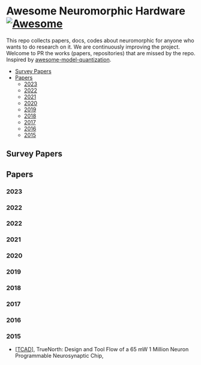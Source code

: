 # Awesome Neuromorphic Hardware [![Awesome](https://awesome.re/badge-flat.svg)](https://awesome.re)

This repo collects papers, docs, codes about neuromorphic for anyone who wants to do research on it. We are continuously improving the project. Welcome to PR the works (papers, repositories) that are missed by the repo. Inspired by [awesome-model-quantization](https://github.com/htqin/awesome-model-quantization).

- [Survey Papers](#Survey_Papers)
- [Papers](#Papers)
	- [2023](#2023) 
  - [2022](#2022)
  - [2021](#2021)
  - [2020](#2020)
  - [2019](#2019)
  - [2018](#2018)
  - [2017](#2017)
  - [2016](#2016)
  - [2015](#2015)
  
## Survey Papers
  
## Papers

### 2023
### 2022
### 2022
### 2021
### 2020
### 2019
### 2018
### 2017
### 2016
### 2015

- [[TCAD](https://redwood.berkeley.edu/wp-content/uploads/2021/08/Akopyan2015.pdf)], TrueNorth: Design and Tool Flow of a 65 mW 1 Million Neuron Programmable Neurosynaptic Chip,

